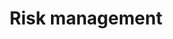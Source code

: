 ---
permalink: /usecase/:slug
layout: usecase
title: "Risk management"
categories: 
  - Manufacturing
  - Construction
#  - Retail
#  - Food & Beverage
#  - Automotive
#  - Pharmaceutical
  - Energy
#  - Education
#  - Finance
#  - Transportation & Travel
 
# tags:
#   - sales
#   - operations
excerpt: 
    Risk assessment and management used for tenders.
sampleImage: 
    url: /assets/images/posts/2021-02-01-summary-power-platfrom-webcon-bps/2021-03-07-21-00-04.png 
    subtitle: 'Teaser risk management'
contacts: 
  - name: Daniel Krüger
    url: https://www.ecosia.org/search?q=jekyll%20collections&addon=opensearch 
    partner: true
  - name: Daniel Krüger2
    url: https://www.ecosia.org/search?q=jekyll%20collections&addon=opensearch
    partner: false
  - name: Daniel Krüger3
    partner: true
  - name: Daniel Krüger4
    partner: true
description:
    Identifying risks in the early stages of a tender, so that they can be assessed and a risk management can take place after starting working on the tender.
usedBy: 5
last_modified_at: 2022-09-10
---